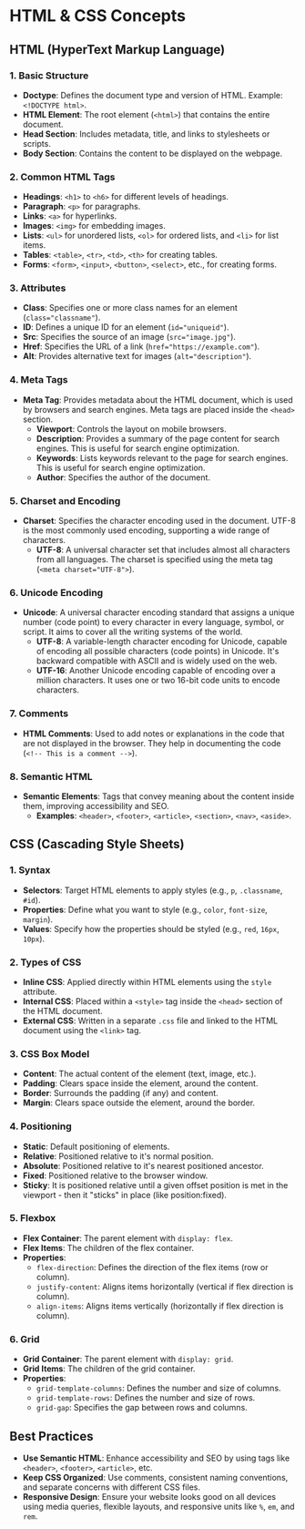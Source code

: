 # HTML & CSS Concepts

## HTML (HyperText Markup Language)

### 1. Basic Structure

- **Doctype**: Defines the document type and version of HTML. Example: `<!DOCTYPE html>`.
- **HTML Element**: The root element (`<html>`) that contains the entire document.
- **Head Section**: Includes metadata, title, and links to stylesheets or scripts.
- **Body Section**: Contains the content to be displayed on the webpage.

### 2. Common HTML Tags

- **Headings**: `<h1>` to `<h6>` for different levels of headings.
- **Paragraph**: `<p>` for paragraphs.
- **Links**: `<a>` for hyperlinks.
- **Images**: `<img>` for embedding images.
- **Lists**: `<ul>` for unordered lists, `<ol>` for ordered lists, and `<li>` for list items.
- **Tables**: `<table>`, `<tr>`, `<td>`, `<th>` for creating tables.
- **Forms**: `<form>`, `<input>`, `<button>`, `<select>`, etc., for creating forms.

### 3. Attributes

- **Class**: Specifies one or more class names for an element (`class="classname"`).
- **ID**: Defines a unique ID for an element (`id="uniqueid"`).
- **Src**: Specifies the source of an image (`src="image.jpg"`).
- **Href**: Specifies the URL of a link (`href="https://example.com"`).
- **Alt**: Provides alternative text for images (`alt="description"`).

### 4. Meta Tags

- **Meta Tag**: Provides metadata about the HTML document, which is used by browsers and search engines. Meta tags are placed inside the `<head>` section.
  - **Viewport**: Controls the layout on mobile browsers.
  - **Description**: Provides a summary of the page content for search engines. This is useful for search engine optimization.
  - **Keywords**: Lists keywords relevant to the page for search engines. This is useful for search engine optimization.
  - **Author**: Specifies the author of the document.

### 5. Charset and Encoding

- **Charset**: Specifies the character encoding used in the document. UTF-8 is the most commonly used encoding, supporting a wide range of characters.
  - **UTF-8**: A universal character set that includes almost all characters from all languages. The charset is specified using the meta tag (`<meta charset="UTF-8">`).

### 6. Unicode Encoding

- **Unicode**: A universal character encoding standard that assigns a unique number (code point) to every character in every language, symbol, or script. It aims to cover all the writing systems of the world.
  - **UTF-8**: A variable-length character encoding for Unicode, capable of encoding all possible characters (code points) in Unicode. It's backward compatible with ASCII and is widely used on the web.
  - **UTF-16**: Another Unicode encoding capable of encoding over a million characters. It uses one or two 16-bit code units to encode characters.

### 7. Comments

- **HTML Comments**: Used to add notes or explanations in the code that are not displayed in the browser. They help in documenting the code (`<!-- This is a comment -->`).

### 8. Semantic HTML

- **Semantic Elements**: Tags that convey meaning about the content inside them, improving accessibility and SEO.
  - **Examples**: `<header>`, `<footer>`, `<article>`, `<section>`, `<nav>`, `<aside>`.

## CSS (Cascading Style Sheets)

### 1. Syntax

- **Selectors**: Target HTML elements to apply styles (e.g., `p`, `.classname`, `#id`).
- **Properties**: Define what you want to style (e.g., `color`, `font-size`, `margin`).
- **Values**: Specify how the properties should be styled (e.g., `red`, `16px`, `10px`).

### 2. Types of CSS

- **Inline CSS**: Applied directly within HTML elements using the `style` attribute.
- **Internal CSS**: Placed within a `<style>` tag inside the `<head>` section of the HTML document.
- **External CSS**: Written in a separate `.css` file and linked to the HTML document using the `<link>` tag.

### 3. CSS Box Model

- **Content**: The actual content of the element (text, image, etc.).
- **Padding**: Clears space inside the element, around the content.
- **Border**: Surrounds the padding (if any) and content.
- **Margin**: Clears space outside the element, around the border.

### 4. Positioning

- **Static**: Default positioning of elements.
- **Relative**: Positioned relative to it's normal position.
- **Absolute**: Positioned relative to it's nearest positioned ancestor.
- **Fixed**: Positioned relative to the browser window.
- **Sticky**: It is positioned relative until a given offset position is met in the viewport - then it "sticks" in place (like position:fixed).

### 5. Flexbox

- **Flex Container**: The parent element with `display: flex`.
- **Flex Items**: The children of the flex container.
- **Properties**:
  - `flex-direction`: Defines the direction of the flex items (row or column).
  - `justify-content`: Aligns items horizontally (vertical if flex direction is column).
  - `align-items`: Aligns items vertically (horizontally if flex direction is column).

### 6. Grid

- **Grid Container**: The parent element with `display: grid`.
- **Grid Items**: The children of the grid container.
- **Properties**:
  - `grid-template-columns`: Defines the number and size of columns.
  - `grid-template-rows`: Defines the number and size of rows.
  - `grid-gap`: Specifies the gap between rows and columns.

## Best Practices

- **Use Semantic HTML**: Enhance accessibility and SEO by using tags like `<header>`, `<footer>`, `<article>`, etc.
- **Keep CSS Organized**: Use comments, consistent naming conventions, and separate concerns with different CSS files.
- **Responsive Design**: Ensure your website looks good on all devices using media queries, flexible layouts, and responsive units like `%`, `em`, and `rem`.
